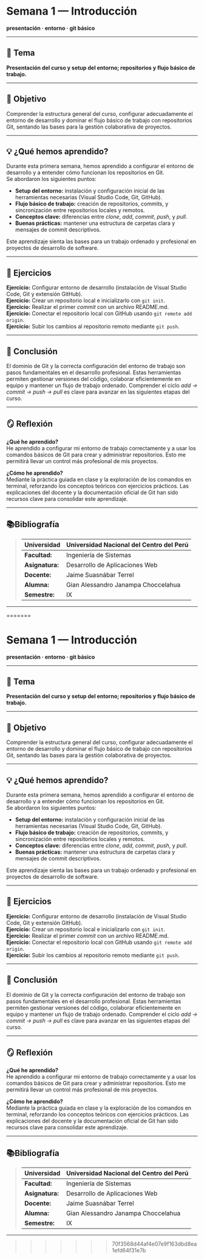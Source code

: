 
# Semana 1 — Introducción  
**presentación · entorno · git básico**

---

## 🧩 Tema
**Presentación del curso y setup del entorno; repositorios y flujo básico de trabajo.**

---

## 🎯 Objetivo
Comprender la estructura general del curso, configurar adecuadamente el entorno de desarrollo y dominar el flujo básico de trabajo con repositorios Git, sentando las bases para la gestión colaborativa de proyectos.

---

## 💡 ¿Qué hemos aprendido?
Durante esta primera semana, hemos aprendido a configurar el entorno de desarrollo y a entender cómo funcionan los repositorios en Git.  
Se abordaron los siguientes puntos:
- **Setup del entorno:** instalación y configuración inicial de las herramientas necesarias (Visual Studio Code, Git, GitHub).  
- **Flujo básico de trabajo:** creación de repositorios, commits, y sincronización entre repositorios locales y remotos.  
- **Conceptos clave:** diferencias entre *clone*, *add*, *commit*, *push*, y *pull*.  
- **Buenas prácticas:** mantener una estructura de carpetas clara y mensajes de commit descriptivos.

Este aprendizaje sienta las bases para un trabajo ordenado y profesional en proyectos de desarrollo de software.

---

## 🧠 Ejercicios
**Ejercicio:** Configurar entorno de desarrollo (instalación de Visual Studio Code, Git y extensión GitHub).  
**Ejercicio:** Crear un repositorio local e inicializarlo con `git init`.  
**Ejercicio:** Realizar el primer *commit* con un archivo README.md.  
**Ejercicio:** Conectar el repositorio local con GitHub usando `git remote add origin`.  
**Ejercicio:** Subir los cambios al repositorio remoto mediante `git push`.  

---

## 🧩 Conclusión
El dominio de Git y la correcta configuración del entorno de trabajo son pasos fundamentales en el desarrollo profesional. Estas herramientas permiten gestionar versiones del código, colaborar eficientemente en equipo y mantener un flujo de trabajo ordenado. Comprender el ciclo *add → commit → push → pull* es clave para avanzar en las siguientes etapas del curso.

---

## 🪞 Reflexión
**¿Qué he aprendido?**  
He aprendido a configurar mi entorno de trabajo correctamente y a usar los comandos básicos de Git para crear y administrar repositorios. Esto me permitirá llevar un control más profesional de mis proyectos.

**¿Cómo he aprendido?**  
Mediante la práctica guiada en clase y la exploración de los comandos en terminal, reforzando los conceptos teóricos con ejercicios prácticos. Las explicaciones del docente y la documentación oficial de Git han sido recursos clave para consolidar este aprendizaje.

--- 
## 📚Bibliografía
>Universidad                |Universidad Nacional del Centro del Perú   |
>-------------------------  | ------------------------------            |
>**Facultad:**  | Ingeniería de Sistemas                    |
>**Asignatura:**            | Desarrollo de Aplicaciones Web            |
>**Docente:**               | Jaime Suasnábar Terrel                    |
>**Alumna:**                | Gian Alessandro Janampa Choccelahua               |
>**Semestre:**              | IX                                        |
---


=======
# Semana 1 — Introducción  
**presentación · entorno · git básico**

---

## 🧩 Tema
**Presentación del curso y setup del entorno; repositorios y flujo básico de trabajo.**

---

## 🎯 Objetivo
Comprender la estructura general del curso, configurar adecuadamente el entorno de desarrollo y dominar el flujo básico de trabajo con repositorios Git, sentando las bases para la gestión colaborativa de proyectos.

---

## 💡 ¿Qué hemos aprendido?
Durante esta primera semana, hemos aprendido a configurar el entorno de desarrollo y a entender cómo funcionan los repositorios en Git.  
Se abordaron los siguientes puntos:
- **Setup del entorno:** instalación y configuración inicial de las herramientas necesarias (Visual Studio Code, Git, GitHub).  
- **Flujo básico de trabajo:** creación de repositorios, commits, y sincronización entre repositorios locales y remotos.  
- **Conceptos clave:** diferencias entre *clone*, *add*, *commit*, *push*, y *pull*.  
- **Buenas prácticas:** mantener una estructura de carpetas clara y mensajes de commit descriptivos.

Este aprendizaje sienta las bases para un trabajo ordenado y profesional en proyectos de desarrollo de software.

---

## 🧠 Ejercicios
**Ejercicio:** Configurar entorno de desarrollo (instalación de Visual Studio Code, Git y extensión GitHub).  
**Ejercicio:** Crear un repositorio local e inicializarlo con `git init`.  
**Ejercicio:** Realizar el primer *commit* con un archivo README.md.  
**Ejercicio:** Conectar el repositorio local con GitHub usando `git remote add origin`.  
**Ejercicio:** Subir los cambios al repositorio remoto mediante `git push`.  

---

## 🧩 Conclusión
El dominio de Git y la correcta configuración del entorno de trabajo son pasos fundamentales en el desarrollo profesional. Estas herramientas permiten gestionar versiones del código, colaborar eficientemente en equipo y mantener un flujo de trabajo ordenado. Comprender el ciclo *add → commit → push → pull* es clave para avanzar en las siguientes etapas del curso.

---

## 🪞 Reflexión
**¿Qué he aprendido?**  
He aprendido a configurar mi entorno de trabajo correctamente y a usar los comandos básicos de Git para crear y administrar repositorios. Esto me permitirá llevar un control más profesional de mis proyectos.

**¿Cómo he aprendido?**  
Mediante la práctica guiada en clase y la exploración de los comandos en terminal, reforzando los conceptos teóricos con ejercicios prácticos. Las explicaciones del docente y la documentación oficial de Git han sido recursos clave para consolidar este aprendizaje.

--- 
## 📚Bibliografía
>Universidad                |Universidad Nacional del Centro del Perú   |
>-------------------------  | ------------------------------            |
>**Facultad:**  | Ingeniería de Sistemas                    |
>**Asignatura:**            | Desarrollo de Aplicaciones Web            |
>**Docente:**               | Jaime Suasnábar Terrel                    |
>**Alumna:**                | Gian Alessandro Janampa Choccelahua               |
>**Semestre:**              | IX                                        |
---


>>>>>>> 70f3568d44af4e07e9f163dbd8ea1efd64f31e7b
